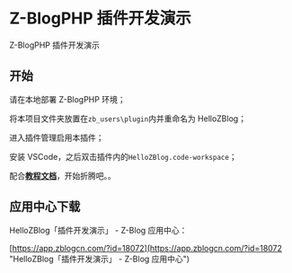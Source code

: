 # Z-BlogPHP 插件开发演示

Z-BlogPHP 插件开发演示

## 开始

请在本地部署 Z-BlogPHP 环境；

将本项目文件夹放置在`zb_users\plugin`内并重命名为 HelloZBlog；

进入插件管理启用本插件；

安装 VSCode，之后双击插件内的`HelloZBlog.code-workspace`；

配合[**教程文档**](docs#readme "教程文档")，开始折腾吧。。

## 应用中心下载

HelloZBlog「插件开发演示」 - Z-Blog 应用中心：

[https://app.zblogcn.com/?id=18072](https://app.zblogcn.com/?id=18072 "HelloZBlog「插件开发演示」 - Z-Blog 应用中心")
